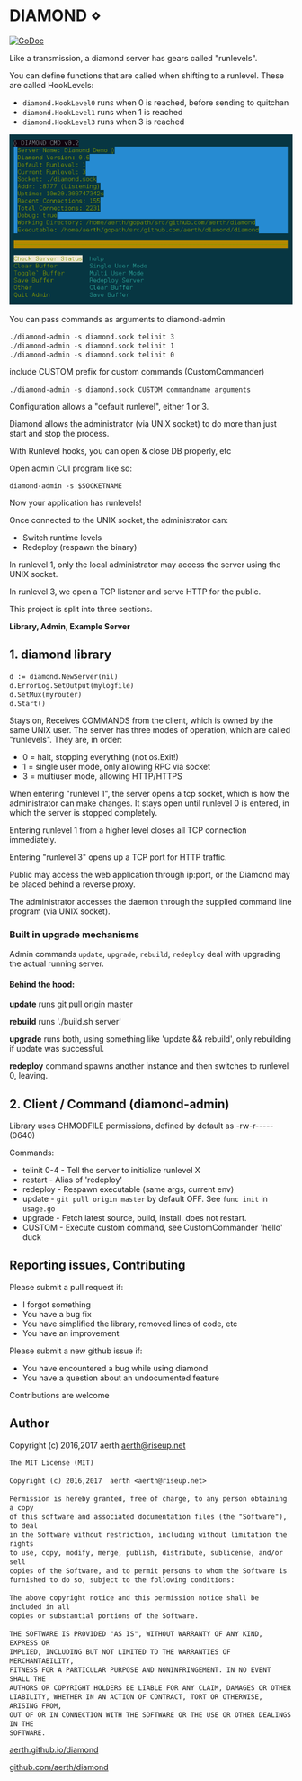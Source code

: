 # DIAMOND ⋄

[![GoDoc](https://godoc.org/github.com/aerth/diamond/lib?status.svg)](https://godoc.org/github.com/aerth/diamond/lib)

Like a transmission, a diamond server has gears called "runlevels".

You can define functions that are called when shifting to a runlevel. These are called HookLevels:

  * ```diamond.HookLevel0``` runs when 0 is reached, before sending to quitchan
  * ```diamond.HookLevel1``` runs when 1 is reached
  * ```diamond.HookLevel3``` runs when 3 is reached

![Screenshot of both diamond-admin and diamond server](https://github.com/aerth/diamond/blob/master/docs/diamond-screenshot.png?raw=true)

You can pass commands as arguments to diamond-admin

```
./diamond-admin -s diamond.sock telinit 3
./diamond-admin -s diamond.sock telinit 1
./diamond-admin -s diamond.sock telinit 0
```

include CUSTOM prefix for custom commands (CustomCommander)

```./diamond-admin -s diamond.sock CUSTOM commandname arguments```

Configuration allows a "default runlevel", either 1 or 3.

Diamond allows the administrator (via UNIX socket)
to do more than just start and stop the process.

With Runlevel hooks, you can open & close DB properly, etc


Open admin CUI program like so:

```
diamond-admin -s $SOCKETNAME
```

Now your application has runlevels!

Once connected to the UNIX socket, the administrator can:

  * Switch runtime levels
  * Redeploy (respawn the binary)

In runlevel 1,
        only the local administrator may access the server using the UNIX socket.

In runlevel 3,
        we open a TCP listener and serve HTTP for the public.

This project is split into three sections.

**Library, Admin, Example Server**

## 1. diamond library

```
d := diamond.NewServer(nil)
d.ErrorLog.SetOutput(mylogfile)
d.SetMux(myrouter)
d.Start()

```

Stays on, Receives COMMANDS from the client,
which is owned by the same UNIX user.
The server has three modes of operation, which
are called "runlevels". They are, in order:

  * 0 = halt, stopping everything (not os.Exit!)
  * 1 = single user mode, only allowing RPC via socket
  * 3 = multiuser mode, allowing HTTP/HTTPS

When entering "runlevel 1", the server opens a
tcp socket, which is how the administrator can make changes.
It stays open until runlevel 0 is entered, in which the server is stopped completely.

Entering runlevel 1 from a higher level closes all TCP connection immediately.

Entering "runlevel 3" opens up a TCP port for
HTTP traffic.

Public may access the web application through ip:port,
or the Diamond may be placed behind a reverse proxy.

The administrator accesses the daemon through
the supplied command line program (via UNIX socket).

### Built in upgrade mechanisms
Admin commands `update`, `upgrade`, `rebuild`, `redeploy` deal with upgrading
the actual running server.

#### Behind the hood:

**update** runs git pull origin master

**rebuild** runs './build.sh server'

**upgrade** runs both, using something like 'update && rebuild', only rebuilding if update was successful.

**redeploy** command spawns another instance and then switches to runlevel 0, leaving.


## 2. Client / Command (diamond-admin)

Library uses CHMODFILE permissions, defined by default as -rw-r----- (0640)


Commands:

  * telinit 0-4 - Tell the server to initialize runlevel X
  * restart - Alias of 'redeploy'
  * redeploy - Respawn executable (same args, current env)
  * update - `git pull origin master` by default OFF. See `func init` in `usage.go`
  * upgrade - Fetch latest source, build, install. does not restart.
  * CUSTOM <command> - Execute custom command, see CustomCommander 'hello' duck


## Reporting issues, Contributing

Please submit a pull request if:

  * I forgot something
  * You have a bug fix
  * You have simplified the library, removed lines of code, etc
  * You have an improvement

Please submit a new github issue if:

  * You have encountered a bug while using diamond
  * You have a question about an undocumented feature

Contributions are welcome

## Author

Copyright (c) 2016,2017  aerth <aerth@riseup.net>

```
The MIT License (MIT)

Copyright (c) 2016,2017  aerth <aerth@riseup.net>

Permission is hereby granted, free of charge, to any person obtaining a copy
of this software and associated documentation files (the "Software"), to deal
in the Software without restriction, including without limitation the rights
to use, copy, modify, merge, publish, distribute, sublicense, and/or sell
copies of the Software, and to permit persons to whom the Software is
furnished to do so, subject to the following conditions:

The above copyright notice and this permission notice shall be included in all
copies or substantial portions of the Software.

THE SOFTWARE IS PROVIDED "AS IS", WITHOUT WARRANTY OF ANY KIND, EXPRESS OR
IMPLIED, INCLUDING BUT NOT LIMITED TO THE WARRANTIES OF MERCHANTABILITY,
FITNESS FOR A PARTICULAR PURPOSE AND NONINFRINGEMENT. IN NO EVENT SHALL THE
AUTHORS OR COPYRIGHT HOLDERS BE LIABLE FOR ANY CLAIM, DAMAGES OR OTHER
LIABILITY, WHETHER IN AN ACTION OF CONTRACT, TORT OR OTHERWISE, ARISING FROM,
OUT OF OR IN CONNECTION WITH THE SOFTWARE OR THE USE OR OTHER DEALINGS IN THE
SOFTWARE.
```

[aerth.github.io/diamond](https://aerth.github.io/diamond/)

[github.com/aerth/diamond](https://github.com/aerth/diamond/)
